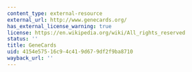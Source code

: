 ```yaml
---
content_type: external-resource
external_url: http://www.genecards.org/
has_external_license_warning: true
license: https://en.wikipedia.org/wiki/All_rights_reserved
status: ''
title: GeneCards
uid: 4154e575-16c9-4c41-9d67-9df2f9ba8710
wayback_url: ''
---
```

